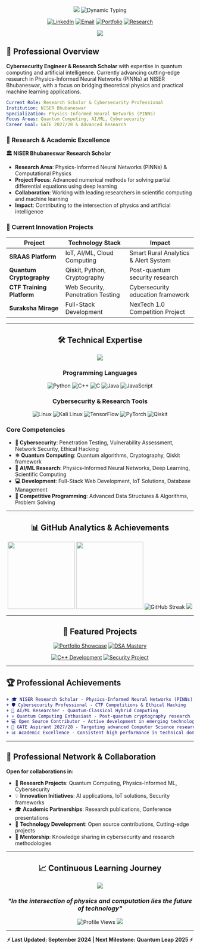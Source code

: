 <div align="center">

<img src="https://capsule-render.vercel.app/api?type=waving&color=gradient&customColorList=6,11,20&height=180&section=header&text=Satya%20Sarthak%20Manohari&fontSize=42&fontColor=fff&animation=fadeIn&fontAlignY=32&desc=Cybersecurity%20Engineer%20•%20Quantum%20Computing%20Researcher%20•%20AI%20Enthusiast&descAlignY=51&descAlign=50" />

<img src="https://readme-typing-svg.herokuapp.com?font=SF+Pro+Display&weight=500&size=24&duration=3000&pause=1000&color=2F81F7&center=true&vCenter=true&width=700&lines=Cybersecurity+%26+Research+Specialist;Physics-Informed+Neural+Networks;Quantum+Computing+Explorer;NISER+Research+Scholar;Problem+Solver+%7C+Innovation+Driver" alt="Dynamic Typing" />

<br>

[![LinkedIn](https://img.shields.io/badge/LinkedIn-0A66C2?style=for-the-badge&logo=linkedin&logoColor=white)](https://www.linkedin.com/in/satya-sarthak-manohari-b2a609297)
[![Email](https://img.shields.io/badge/Email-EA4335?style=for-the-badge&logo=gmail&logoColor=white)](mailto:manoharisatyasarthak@gmail.com)
[![Portfolio](https://img.shields.io/badge/Portfolio-000000?style=for-the-badge&logo=github&logoColor=white)](https://github.com/Satya37x1112/My_Portfolio-main)
[![Research](https://img.shields.io/badge/NISER_Research-FF6B6B?style=for-the-badge&logo=academia&logoColor=white)](https://github.com/Satya37x1112)

<img src="https://user-images.githubusercontent.com/73097560/115834477-dbab4500-a447-11eb-908a-139a6edaec5c.gif">

</div>

## 🎯 Professional Overview

**Cybersecurity Engineer & Research Scholar** with expertise in quantum computing and artificial intelligence. Currently advancing cutting-edge research in Physics-Informed Neural Networks (PINNs) at NISER Bhubaneswar, with a focus on bridging theoretical physics and practical machine learning applications.

```yaml
Current Role: Research Scholar & Cybersecurity Professional
Institution: NISER Bhubaneswar
Specialization: Physics-Informed Neural Networks (PINNs)
Focus Areas: Quantum Computing, AI/ML, Cybersecurity
Career Goal: GATE 2027/28 & Advanced Research
```

### 🔬 **Research & Academic Excellence**

**🏛️ NISER Bhubaneswar Research Scholar**
- **Research Area**: Physics-Informed Neural Networks (PINNs) & Computational Physics  
- **Project Focus**: Advanced numerical methods for solving partial differential equations using deep learning
- **Collaboration**: Working with leading researchers in scientific computing and machine learning
- **Impact**: Contributing to the intersection of physics and artificial intelligence

### 🚀 **Current Innovation Projects**

| Project | Technology Stack | Impact |
|---------|-----------------|---------|
| **SRAAS Platform** | IoT, AI/ML, Cloud Computing | Smart Rural Analytics & Alert System |
| **Quantum Cryptography** | Qiskit, Python, Cryptography | Post-quantum security research |
| **CTF Training Platform** | Web Security, Penetration Testing | Cybersecurity education framework |
| **Suraksha Mirage** | Full-Stack Development | NexTech 1.0 Competition Project |

---

<div align="center">

## 🛠️ Technical Expertise

<img src="https://skillicons.dev/icons?i=python,cpp,c,java,js,html,css,linux,git,mysql,docker,tensorflow,pytorch&theme=dark" />

</div>

<div align="center">

### **Programming Languages**
![Python](https://img.shields.io/badge/Python-3776AB?style=for-the-badge&logo=python&logoColor=white)
![C++](https://img.shields.io/badge/C++-00599C?style=for-the-badge&logo=cplusplus&logoColor=white)
![C](https://img.shields.io/badge/C-A8B9CC?style=for-the-badge&logo=c&logoColor=black)
![Java](https://img.shields.io/badge/Java-ED8B00?style=for-the-badge&logo=openjdk&logoColor=white)
![JavaScript](https://img.shields.io/badge/JavaScript-F7DF1E?style=for-the-badge&logo=javascript&logoColor=black)

### **Cybersecurity & Research Tools**
![Linux](https://img.shields.io/badge/Linux-FCC624?style=for-the-badge&logo=linux&logoColor=black)
![Kali Linux](https://img.shields.io/badge/Kali_Linux-557C94?style=for-the-badge&logo=kalilinux&logoColor=white)
![TensorFlow](https://img.shields.io/badge/TensorFlow-FF6F00?style=for-the-badge&logo=tensorflow&logoColor=white)
![PyTorch](https://img.shields.io/badge/PyTorch-EE4C2C?style=for-the-badge&logo=pytorch&logoColor=white)
![Qiskit](https://img.shields.io/badge/Qiskit-6929C4?style=for-the-badge&logo=qiskit&logoColor=white)

</div>

### **Core Competencies**
- **🔐 Cybersecurity**: Penetration Testing, Vulnerability Assessment, Network Security, Ethical Hacking
- **⚛️ Quantum Computing**: Quantum algorithms, Cryptography, Qiskit framework
- **🧠 AI/ML Research**: Physics-Informed Neural Networks, Deep Learning, Scientific Computing
- **💻 Development**: Full-Stack Web Development, IoT Solutions, Database Management
- **🎯 Competitive Programming**: Advanced Data Structures & Algorithms, Problem Solving

---

<div align="center">

## 📊 GitHub Analytics & Achievements

<img height="180em" src="https://github-readme-stats.vercel.app/api?username=Satya37x1112&show_icons=true&theme=github_dark_dimmed&include_all_commits=true&count_private=true&border_radius=12&bg_color=0D1117&title_color=58A6FF&icon_color=58A6FF&text_color=C9D1D9&border_color=21262D"/>
<img height="180em" src="https://github-readme-stats.vercel.app/api/top-langs/?username=Satya37x1112&layout=compact&langs_count=8&theme=github_dark_dimmed&border_radius=12&bg_color=0D1117&title_color=58A6FF&text_color=C9D1D9&border_color=21262D"/>

<img src="https://github-readme-streak-stats.herokuapp.com/?user=Satya37x1112&theme=github-dark-blue&border_radius=12&background=0D1117&border=21262D&stroke=58A6FF&ring=58A6FF&fire=F85149&currStreakLabel=58A6FF" alt="GitHub Streak"/>

<img src="https://github-profile-trophy.vercel.app/?username=Satya37x1112&theme=darkhub&no-frame=true&row=1&column=6&margin-w=15&margin-h=15" />

</div>

---

<div align="center">

## 🎯 Featured Projects

[![Portfolio Showcase](https://github-readme-stats.vercel.app/api/pin/?username=Satya37x1112&repo=My_Portfolio-main&theme=github_dark_dimmed&border_radius=12&bg_color=0D1117&title_color=58A6FF&text_color=C9D1D9&border_color=21262D)](https://github.com/Satya37x1112/My_Portfolio-main)
[![DSA Mastery](https://github-readme-stats.vercel.app/api/pin/?username=Satya37x1112&repo=DSA_Practice_Geeks_for_Geeks&theme=github_dark_dimmed&border_radius=12&bg_color=0D1117&title_color=58A6FF&text_color=C9D1D9&border_color=21262D)](https://github.com/Satya37x1112/DSA_Practice_Geeks_for_Geeks)

[![C++ Development](https://github-readme-stats.vercel.app/api/pin/?username=Satya37x1112&repo=C--&theme=github_dark_dimmed&border_radius=12&bg_color=0D1117&title_color=58A6FF&text_color=C9D1D9&border_color=21262D)](https://github.com/Satya37x1112/C--)
[![Security Project](https://github-readme-stats.vercel.app/api/pin/?username=rajtilak-2020&repo=Suraksha-Mirage_NexTech1.0&theme=github_dark_dimmed&border_radius=12&bg_color=0D1117&title_color=58A6FF&text_color=C9D1D9&border_color=21262D)](https://github.com/rajtilak-2020/Suraksha-Mirage_NexTech1.0)

</div>

---

## 🏆 Professional Achievements

```diff
+ 🎓 NISER Research Scholar - Physics-Informed Neural Networks (PINNs)
+ 🛡️ Cybersecurity Professional - CTF Competitions & Ethical Hacking
+ 🧠 AI/ML Researcher - Quantum-Classical Hybrid Computing
+ ⚛️ Quantum Computing Enthusiast - Post-quantum cryptography research
+ 💻 Open Source Contributor - Active development in emerging technologies
+ 🎯 GATE Aspirant 2027/28 - Targeting advanced Computer Science research
+ 📊 Academic Excellence - Consistent high performance in technical domains
```

---

## 🤝 Professional Network & Collaboration

**Open for collaborations in:**
- 🔬 **Research Projects**: Quantum Computing, Physics-Informed ML, Cybersecurity
- 💡 **Innovation Initiatives**: AI applications, IoT solutions, Security frameworks  
- 🎓 **Academic Partnerships**: Research publications, Conference presentations
- 🚀 **Technology Development**: Open source contributions, Cutting-edge projects
- 🎯 **Mentorship**: Knowledge sharing in cybersecurity and research methodologies

---

<div align="center">

## 📈 Continuous Learning Journey

<img src="https://github-readme-activity-graph.vercel.app/graph?username=Satya37x1112&bg_color=0D1117&color=58A6FF&line=58A6FF&point=C9D1D9&area=true&hide_border=true&radius=12" />

### *"In the intersection of physics and computation lies the future of technology"*

<img src="https://komarev.com/ghpvc/?username=Satya37x1112&style=for-the-badge&color=58A6FF&labelColor=0D1117" alt="Profile Views"/>

<img src="https://capsule-render.vercel.app/api?type=waving&color=gradient&customColorList=6,11,20&height=120&section=footer" />

---

**⚡ Last Updated: September 2024 | Next Milestone: Quantum Leap 2025 ⚡**

</div>
